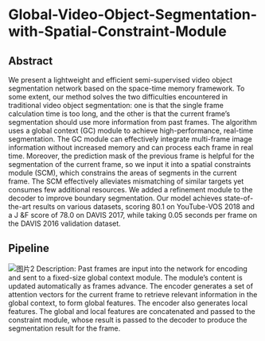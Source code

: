 # Global-Video-Object-Segmentation-with-Spatial-Constraint-Module

## Abstract
We present a lightweight and efficient semi-supervised video object segmentation network based on the space-time memory framework. To some extent, our method solves the two difficulties encountered in traditional video object segmentation: one is that the single frame calculation time is too long, and the other is that the current frame’s segmentation should use more information from past frames. The algorithm uses a global context (GC) module to achieve high-performance, real-time segmentation. The GC module can effectively integrate multi-frame image information without increased memory and can process each frame in real time. Moreover, the prediction mask of the previous frame is helpful for the segmentation of the current frame, so we input it into a spatial constraints module (SCM), which constrains the areas of segments in the current frame. The SCM effectively alleviates mismatching of similar targets yet consumes few additional resources. We added a refinement module to the decoder to improve boundary segmentation. Our model achieves state-of-the-art results on various datasets, scoring 80.1 on YouTube-VOS 2018 and a J &F score of 78.0 on DAVIS 2017, while taking 0.05 seconds per frame on the DAVIS 2016 validation dataset.

## Pipeline
![图片2](https://user-images.githubusercontent.com/21287744/190839978-90be494e-1f38-4613-820b-78d05d290344.jpg)
Description: Past frames are input into the network for encoding and sent to a fixed-size global context module. The module’s content is updated automatically as frames advance. The encoder generates a set of attention vectors for the current frame to retrieve relevant information in the global context, to form global features. The encoder also generates local features. The global and local features are concatenated and passed to the constraint module, whose result is passed to the decoder to produce the segmentation result for the frame.

